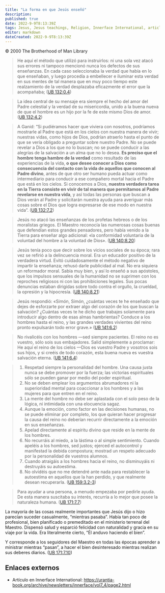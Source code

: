 ```yaml
---
title: "La forma en que Jesús enseñó"
description: 
published: true
date: 2022-9-9T8:13:39Z
tags: Jesus, Jesus teachings, Religion, Innerface International, article
editor: markdown
dateCreated: 2022-9-9T8:13:39Z
---
```


<p class="v-card v-sheet theme--light grey lighten-3 px-2">© 2000 The Brotherhood of Man Library</p>

> He aquí el método que utilizó para instruirlos: ni una sola vez atacó sus errores ni tampoco mencionó nunca los defectos de sus enseñanzas. En cada caso seleccionaba la verdad que había en lo que enseñaban, y luego procedía a embellecer e iluminar esta verdad en sus mentes de tal manera que en muy poco tiempo este realzamiento de la verdad desplazaba eficazmente el error que la acompañaba; ([UB 132:0.4](/es/El_Libro_de_Urantia/132#p0_4))

> La idea central de su mensaje era siempre el hecho del amor del Padre celestial y la verdad de su misericordia, unido a la buena nueva de que el hombre es un hijo por la fe de este mismo Dios de amor. ([UB 132:4.2](/es/El_Libro_de_Urantia/132#p4_2))

> A Ganid: “Si pudiéramos hacer que viviera con nosotros, podríamos mostrarle al Padre que está en los cielos con nuestra manera de vivir; nuestras vidas, como hijos de Dios, podrían atraerlo hasta el punto de que se vería obligado a preguntar sobre nuestro Padre. No se puede revelar a Dios a los que no lo buscan; no se puede conducir a las alegrías de la salvación a un alma que no lo desea. **Es preciso que el hombre tenga hambre de la verdad** como resultado de las experiencias de la vida, **o que desee conocer a Dios como consecuencia del contacto con la vida de aquellos que conocen al Padre divino**, antes de que otro ser humano pueda actuar como intermediario para conducir a ese compañero mortal hacia el Padre que está en los cielos. Si conocemos a Dios, **nuestra verdadera tarea en la Tierra consiste en vivir de tal manera que permitamos al Padre revelarse en nuestra vida**, y así todas las personas que buscan a Dios verán al Padre y solicitarán nuestra ayuda para averiguar más cosas sobre el Dios que logra expresarse de ese modo en nuestra vida”. ([UB 132:7.2](/es/El_Libro_de_Urantia/132#p7_2))

> Jesús no atacó las enseñanzas de los profetas hebreos o de los moralistas griegos. El Maestro reconocía las numerosas cosas buenas que defendían estos grandes pensadores, pero había venido a la Tierra para enseñar algo adicional: «la conformidad voluntaria de la voluntad del hombre a la voluntad de Dios». ([UB 140:8.20](/es/El_Libro_de_Urantia/140#p8_20))

> Jesús tenía poco que decir sobre los vicios sociales de su época; rara vez se refirió a la delincuencia moral. Era un educador positivo de la verdadera virtud. Evitó cuidadosamente el método negativo de impartir la enseñanza; rehusó darle publicidad al mal. No era siquiera un reformador moral. Sabía muy bien, y así lo enseñó a sus apóstoles, que los impulsos sensuales de la humanidad no se suprimen con los reproches religiosos ni con las prohibiciones legales. Sus pocas denuncias estaban dirigidas sobre todo contra el orgullo, la crueldad, la opresión y la hipocresía. ([UB 140:8.21](/es/El_Libro_de_Urantia/140#p8_21))

> Jesús respondió: «Simón, Simón, ¿cuántas veces te he enseñado que dejes de esforzarte por extraer algo del corazón de los que buscan la salvación? ¿Cuántas veces te he dicho que trabajes solamente para introducir algo dentro de esas almas hambrientas? Conduce a los hombres hasta el reino, y las grandes verdades vivientes del reino pronto expulsarán todo error grave.» ([UB 141:6.2](/es/El_Libro_de_Urantia/141#p6_2))

> No rivalicéis con los hombres —sed siempre pacientes. El reino no es vuestro, sólo sois sus embajadores. Salid simplemente a proclamar: He aquí el reino de los cielos —Dios es vuestro Padre y vosotros sois sus hijos, y si creéis de todo corazón, esta buena nueva es vuestra salvación eterna. ([UB 141:6.4](/es/El_Libro_de_Urantia/141#p6_4))

> 1. Respetad siempre la personalidad del hombre. Una causa justa nunca se debe promover por la fuerza; las victorias espirituales sólo se pueden ganar por medio del poder espiritual.
> 2. No se deben emplear los argumentos abrumadores ni la superioridad mental para coaccionar a los hombres y a las mujeres para que entren en el reino.
> 3. La mente del hombre no debe ser aplastada con el solo peso de la lógica, ni intimidada con una elocuencia sagaz.
> 4. Aunque la emoción, como factor en las decisiones humanas, no se puede eliminar por completo, los que quieran hacer progresar la causa del reino no deberían recurrir directamente a la emoción en sus enseñanzas.
> 5. Apelad directamente al espíritu divino que reside en la mente de los hombres.
> 6. No recurráis al miedo, a la lástima o al simple sentimiento. Cuando apeléis a los hombres, sed justos; ejerced el autocontrol y manifestad la debida compostura; mostrad un respeto adecuado por la personalidad de vuestros alumnos.
> 7. Cuando atraigáis a los hombres hacia el reino, no disminuyáis ni destruyáis su autoestima.
> 8. No olvidéis que no me detendré ante nada para restablecer la autoestima en aquellos que la han perdido, y que realmente desean recuperarla. ([UB 159:3.2-3](/es/El_Libro_de_Urantia/159#p3_2))

> Para ayudar a una persona, a menudo empezaba por pedirle ayuda. De esta manera suscitaba su interés, recurría a lo mejor que posee la naturaleza humana. ([UB 171:7.7](/es/El_Libro_de_Urantia/171#p7_7))

La mayoría de las cosas realmente importantes que Jesús dijo o hizo parecían suceder casualmente, “mientras pasaba”. Había tan poco de profesional, bien planificado o premeditado en el ministerio terrenal del Maestro. Dispensó salud y esparció felicidad con naturalidad y gracia en su viaje por la vida. Era literalmente cierto, “Él anduvo haciendo el bien”.

Y corresponde a los seguidores del Maestro en todas las épocas aprender a ministrar mientras “pasan”, a hacer el bien desinteresado mientras realizan sus deberes diarios. ([UB 171:7.10](/es/El_Libro_de_Urantia/171#p7_10))

## Enlaces externos

- Artículo en Innerface International: https://urantia-book.org/archive/newsletters/innerface/vol7_4/page2.html

